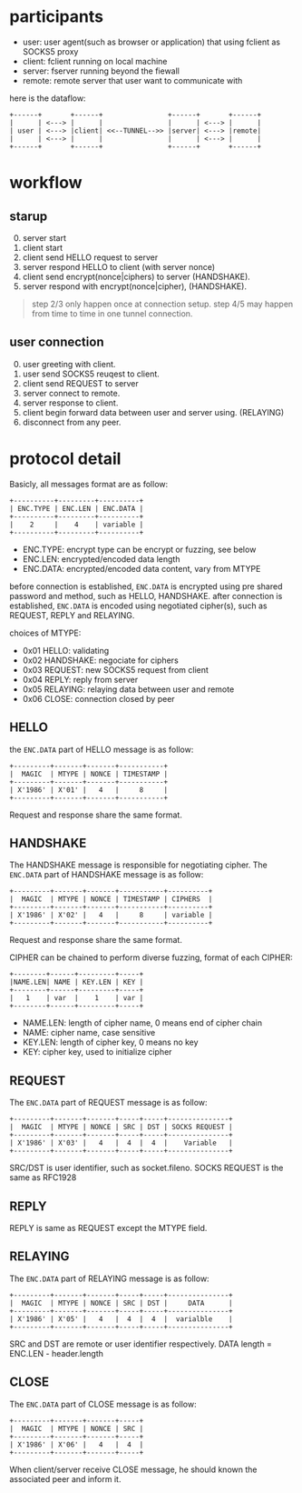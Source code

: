 # participants

- user: user agent(such as browser or application) that using fclient as SOCKS5 proxy
- client: fclient running on local machine
- server: fserver running beyond the fiewall
- remote: remote server that user want to communicate with

here is the dataflow:

```
+------+       +------+                +------+       +------+
|      | <---> |      |                |      | <---> |      |
| user | <---> |client| <<--TUNNEL-->> |server| <---> |remote|
|      | <---> |      |                |      | <---> |      |
+------+       +------+                +------+       +------+
```

# workflow

## starup
0. server start
1. client start
2. client send HELLO request to server
3. server respond HELLO to client (with server nonce)
4. client send encrypt(nonce|ciphers) to server (HANDSHAKE).
5. server respond with encrypt(nonce|cipher), (HANDSHAKE).

> step 2/3 only happen once at connection setup.
> step 4/5 may happen from time to time in one tunnel connection.

## user connection
0. user greeting with client.
1. user send SOCKS5 reuqest to client.
2. client send REQUEST to server
3. server connect to remote.
4. server response to client.
5. client begin forward data between user and server using. (RELAYING)
6. disconnect from any peer.


# protocol detail

Basicly, all messages format are as follow:
```
+----------+---------+----------+
| ENC.TYPE | ENC.LEN | ENC.DATA |
+----------+---------+----------+
|    2     |    4    | variable |
+----------+---------+----------+
```

- ENC.TYPE: encrypt type can be encrypt or fuzzing, see below
- ENC.LEN: encrypted/encoded data length
- ENC.DATA: encrypted/encoded data content, vary from MTYPE

before connection is established, `ENC.DATA` is encrypted
using pre shared password and method, such as HELLO, HANDSHAKE.
after connection is established, `ENC.DATA` is encoded
using negotiated cipher(s), such as REQUEST, REPLY and RELAYING.

choices of MTYPE:

- 0x01 HELLO: validating
- 0x02 HANDSHAKE: negociate for ciphers
- 0x03 REQUEST: new SOCKS5 request from client
- 0x04 REPLY: reply from server
- 0x05 RELAYING: relaying data between user and remote
- 0x06 CLOSE: connection closed by peer


## HELLO

the `ENC.DATA` part of HELLO message is as follow:
```
+---------+-------+-------+-----------+
|  MAGIC  | MTYPE | NONCE | TIMESTAMP |
+---------+-------+-------+-----------+
| X'1986' | X'01' |   4   |     8     |
+---------+-------+-------+-----------+
```
Request and response share the same format.

## HANDSHAKE

The HANDSHAKE message is responsible for negotiating cipher.
The `ENC.DATA` part of HANDSHAKE message is as follow:
```
+---------+-------+-------+-----------+----------+
|  MAGIC  | MTYPE | NONCE | TIMESTAMP | CIPHERS  |
+---------+-------+-------+-----------+----------+
| X'1986' | X'02' |   4   |     8     | variable |
+---------+-------+-------+-----------+----------+
```
Request and response share the same format.

CIPHER can be chained to perform diverse fuzzing,
format of each CIPHER:
```
+--------+------+---------+-----+
|NAME.LEN| NAME | KEY.LEN | KEY |
+--------+------+---------+-----+
|   1    | var  |    1    | var |
+--------+------+---------+-----+
```

- NAME.LEN: length of cipher name, 0 means end of cipher chain
- NAME: cipher name, case sensitive
- KEY.LEN: length of cipher key, 0 means no key
- KEY: cipher key, used to initialize cipher


## REQUEST
The `ENC.DATA` part of REQUEST message is as follow:
```
+---------+-------+-------+-----+-----+---------------+
|  MAGIC  | MTYPE | NONCE | SRC | DST | SOCKS REQUEST |
+---------+-------+-------+-----+-----+---------------+
| X'1986' | X'03' |   4   |  4  |  4  |    Variable   |
+---------+-------+-------+-----+-----+---------------+
```

SRC/DST is user identifier, such as socket.fileno.
SOCKS REQUEST is the same as RFC1928

## REPLY
REPLY is same as REQUEST except the MTYPE field.


## RELAYING
The `ENC.DATA` part of RELAYING message is as follow:
```
+---------+-------+-------+-----+-----+---------------+
|  MAGIC  | MTYPE | NONCE | SRC | DST |     DATA      |
+---------+-------+-------+-----+-----+---------------+
| X'1986' | X'05' |   4   |  4  |  4  |  varialble    |
+---------+-------+-------+-----+-----+---------------+
```
SRC and DST are remote or user identifier respectively.
DATA length = ENC.LEN - header.length

## CLOSE
The `ENC.DATA` part of CLOSE message is as follow:
```
+---------+-------+-------+-----+
|  MAGIC  | MTYPE | NONCE | SRC |
+---------+-------+-------+-----+
| X'1986' | X'06' |   4   |  4  |
+---------+-------+-------+-----+
```
When client/server receive CLOSE message, he should known the associated peer
and inform it.

